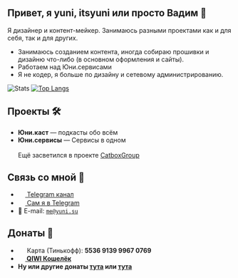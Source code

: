## Привет, я yuni, itsyuni или просто Вадим 👋
Я дизайнер и контент-мейкер.
Занимаюсь разными проектами как и для себя, так и для других.
- Занимаюсь созданием контента, иногда собираю прошивки и дизайню что-либо (в основном оформления и сайты).
- Работаем над Юни.сервисами
- Я не кодер, я больше по дизайну и сетевому администрированию.

![Stats](https://github-readme-stats.vercel.app/api?username=itsyuni&show_icons=true) [![Top Langs](https://github-readme-stats.vercel.app/api/top-langs/?username=itsyuni&layout=compact)](https://github.com/anuraghazra/github-readme-stats)


## Проекты 🛠
- <b>Юни.каст</b> — подкасты обо всём
- <b>Юни.сервисы</b> — Сервисы в одном<br><br>
Ещё засветился в проекте <a href="https://github.com/Catbox-Group">CatboxGroup</a>

## Связь со мной 💭
- <a href="https://t.me/itsyuni"><img src="https://upload.wikimedia.org/wikipedia/commons/thumb/8/82/Telegram_logo.svg/768px-Telegram_logo.svg.png" width=16 height=16 align="center" /> Telegram канал</a>
- <a href="https://t.me/etoyuni"><img src="https://upload.wikimedia.org/wikipedia/commons/thumb/8/82/Telegram_logo.svg/768px-Telegram_logo.svg.png" width=16 height=16 align="center" /> Сам я в Telegram</a>
- 📩 E-mail: <a href="mailto:me@yuni.su">`me@yuni.su`</a>

## Донаты 💸
- <img src="https://upload.wikimedia.org/wikipedia/commons/c/cf/RuPay_Debit_card.png" width=16 height=16 align="center" /> Карта (Тинькофф): <b>5536 9139 9967 0769<b>
- <a href="https://qiwi.com/n/ITSYUNI"><img src="https://static.qiwi.com/img/providers/300x300/qiwi.png" width=16 height=16 align="center" /> QIWI Кошелёк</a>
- Ну или другие донаты <a href="https://yuni.su/donate">тута</a> или <a href="https://t.me/yunidonate">тута</a>
